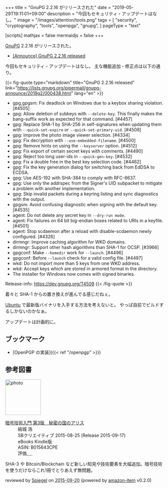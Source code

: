 +++
title = "GnuPG 2.2.16 がリリースされた"
date =  "2019-05-29T19:11:01+09:00"
description = "今回もセキュリティ・アップデートはなし。"
image = "/images/attention/tools.png"
tags = [
  "security",
  "cryptography",
  "tools",
  "openpgp",
  "gnupg",
]
pageType = "text"

[scripts]
  mathjax = false
  mermaidjs = false
+++

[GnuPG] 2.2.16 がリリースされた。

- [[Announce] GnuPG 2.2.16 released](https://lists.gnupg.org/pipermail/gnupg-announce/2019q2/000438.html)

今回もセキュリティ・アップデートはなし。
主な機能追加・修正点は以下の通り。

{{< fig-quote type="markdown" title="GnuPG 2.2.16 released" link="https://lists.gnupg.org/pipermail/gnupg-announce/2019q2/000438.html" lang="en" >}}
* gpg,gpgsm: Fix deadlock on Windows due to a keybox sharing violation.  [#4505]
* gpg: Allow deletion of subkeys with `--delete-key`.  This finally makes the bang-suffix work as expected for that command.  [#4457]
* gpg: Replace SHA-1 by SHA-256 in self-signatures when updating them with `--quick-set-expire` or `--quick-set-primary-uid`. [#4508]
* gpg: Improve the photo image viewer selection.  [#4334]
* gpg: Fix decryption with `--use-embedded-filename`.  [#4500]
* gpg: Remove hints on using the `--keyserver` option.  [#4512]
* gpg: Fix export of certain secret keys with comments.  [#4490]
* gpg: Reject too long user-ids in `--quick-gen-key`.  [#4532]
* gpg: Fix a double free in the best key selection code.  [#4462]
* gpg: Fix the key generation dialog for switching back from EdDSA to ECDSA.
* gpg: Use AES-192 with SHA-384 to comply with RFC-6637.
* gpg: Use only the addrspec from the Signer's UID subpacket to mitigate a problem with another implementation.
* gpg: Skip invalid packets during a keyring listing and sync diagnostics with the output.
* gpgsm: Avoid confusing diagnostic when signing with the default key.  [#4535]
* agent: Do not delete any secret key in `--dry-run mode`.
* agent: Fix failures on 64 bit big-endian boxes related to URIs in a keyfile.  [#4501]
* agent: Stop scdaemon after a reload with disable-scdaemon newly configured.  [#4326]
* dirmngr: Improve caching algorithm for WKD domains.
* dirmngr: Support other hash algorithms than SHA-1 for OCSP.  [#3966]
* gpgconf: Make `--homedir` work for `--launch`.  [#4496]
* gpgconf: Before `--launch` check for a valid config file.  [#4497]
* wkd: Do not import more than 5 keys from one WKD address.
* wkd: Accept keys which are stored in armored format in the directory.
* The installer for Windows now comes with signed binaries.

Release-info: https://dev.gnupg.org/T4509
{{< /fig-quote >}}

着々と SHA-1 からの置き換えが進んでる感じだねぇ。

[Ubuntu] で最新版バイナリを入手する方法を考えないと。
やっぱ自前でビルドするしかないのかなぁ。

アップデートは計画的に。

## ブックマーク

- [OpenPGP の実装]({{< ref "/openpgp" >}})

[GnuPG]: https://gnupg.org/ "The GNU Privacy Guard"
[Libgcrypt]: https://gnupg.org/software/libgcrypt/
[Ubuntu]: https://www.ubuntu.com/ "The leading operating system for PCs, IoT devices, servers and the cloud | Ubuntu"

## 参考図書

<div class="hreview">
  <div class="photo"><a class="item url" href="https://www.amazon.co.jp/%E6%9A%97%E5%8F%B7%E6%8A%80%E8%A1%93%E5%85%A5%E9%96%80-%E7%AC%AC3%E7%89%88-%E7%A7%98%E5%AF%86%E3%81%AE%E5%9B%BD%E3%81%AE%E3%82%A2%E3%83%AA%E3%82%B9-%E7%B5%90%E5%9F%8E-%E6%B5%A9-ebook/dp/B015643CPE?SubscriptionId=AKIAJYVUJ3DMTLAECTHA&tag=baldandersinf-22&linkCode=xm2&camp=2025&creative=165953&creativeASIN=B015643CPE"><img src="https://images-fe.ssl-images-amazon.com/images/I/51t6yHHVwEL._SL160_.jpg" width="113" alt="photo"></a></div>
  <dl class="fn">
    <dt><a href="https://www.amazon.co.jp/%E6%9A%97%E5%8F%B7%E6%8A%80%E8%A1%93%E5%85%A5%E9%96%80-%E7%AC%AC3%E7%89%88-%E7%A7%98%E5%AF%86%E3%81%AE%E5%9B%BD%E3%81%AE%E3%82%A2%E3%83%AA%E3%82%B9-%E7%B5%90%E5%9F%8E-%E6%B5%A9-ebook/dp/B015643CPE?SubscriptionId=AKIAJYVUJ3DMTLAECTHA&tag=baldandersinf-22&linkCode=xm2&camp=2025&creative=165953&creativeASIN=B015643CPE">暗号技術入門 第3版　秘密の国のアリス</a></dt>
	<dd>結城 浩</dd>
    <dd>SBクリエイティブ 2015-08-25 (Release 2015-09-17)</dd>
    <dd>eBooks Kindle版</dd>
    <dd>ASIN: B015643CPE</dd>
    <dd>評価<abbr class="rating fa-sm" title="5">&nbsp;<i class="fas fa-star"></i>&nbsp;<i class="fas fa-star"></i>&nbsp;<i class="fas fa-star"></i>&nbsp;<i class="fas fa-star"></i>&nbsp;<i class="fas fa-star"></i></abbr></dd>
  </dl>
  <p class="description">SHA-3 や Bitcoin/Blockchain など新しい知見や技術要素を大幅追加。暗号技術を使うだけならこれ1冊でとりあえず無問題。</p>
  <p class="powered-by" >reviewed by <a href='#maker' class='reviewer'>Spiegel</a> on <abbr class="dtreviewed" title="2015-09-20">2015-09-20</abbr> (powered by <a href="https://github.com/spiegel-im-spiegel/amazon-item" >amazon-item</a> v0.2.0)</p>
</div>

